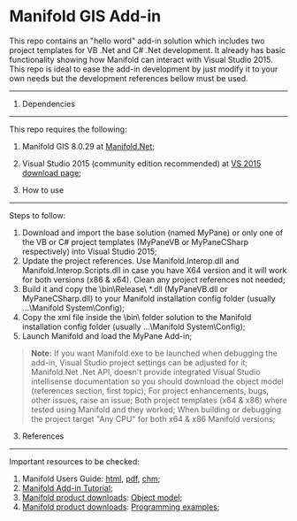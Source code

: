Manifold GIS Add-in
===================

This repo contains an "hello word" add-in solution which includes two project templates for VB .Net and C# .Net development.
It already has basic functionality showing how Manifold can interact with Visual Studio 2015.
This repo is ideal to ease the add-in development by just modify it to your own needs but the development references bellow must be used.

----------

1. Dependencies
-------------

This repo requires the following:
 1. Manifold GIS 8.0.29 at <a href="http://www.manifold.net" target="_blank">Manifold.Net</a>;
 2. Visual Studio 2015 (community edition recommended) at <a href="https://www.visualstudio.com/en-us/products/visual-studio-community-vs.aspx" target="_blank">VS 2015 download page</a>;

2. How to use
-------------
Steps to follow:
 1. Download and import the base solution (named MyPane) or only one of the VB or C# project templates (MyPaneVB or MyPaneCSharp respectively) into Visual Studio 2015;
 2. Update the project references. Use Manifold.Interop.dll and Manifold.Interop.Scripts.dll in case you have X64 version and it will work for both versions (x86 & x64). Clean any project references not needed;
 3. Build it and copy the \bin\Release\ *.dll  (MyPaneVB.dll or MyPaneCSharp.dll) to your Manifold installation config folder (usually ...\Manifold System\Config);
 4. Copy the xml file inside the \bin\ folder solution to the Manifold installation config folder (usually ...\Manifold System\Config);
 5. Launch Manifold and load the MyPane Add-in;

> **Note:**
>If you want Manifold.exe to be launched when debugging the add-in, Visual Studio project settings can be adjusted for it;
>Manifold.Net .Net API, doesn't provide integrated Visual Studio intellisense documentation so you should download the object model (references section, first topic);
>For project enhancements, bugs, other issues, raise an issue;
>Both project templates (x64 & x86) where tested using Manifold and they worked;
>When building or debugging the project target "Any CPU" for both x64 & x86 Manifold versions;

3. References
-------------

Important resources to be checked:
 1. Manifold Users Guide: <a href="http://www.georeference.org/doc/manifold.htm" target="_blank">html</a>, <a href="http://georeference.org/downloads/Manifold8.pdf" target="_blank">pdf</a>, <a href="http://www.georeference.org/downloads/manifold.chm" target="_blank">chm</a>;
 2. <a href="http://www.georeference.org/doc/manifold.htm#add_ins.htm" target="_blank">Manifold Add-in Tutorial</a>;
 3. <a href="http://www.manifold.net/updates/downloads.shtml" target="_blank">Manifold product downloads</a>: <a href="http://www.manifoldsoftwarelimited.info/updates/object-model-8.zip" target="_blank">Object model</a>;
 4.  <a href="http://www.manifold.net/updates/downloads.shtml" target="_blank">Manifold product downloads</a>: <a href="http://www.manifold.net/tech/prog_examples.shtml" target="_blank">Programming examples</a>;